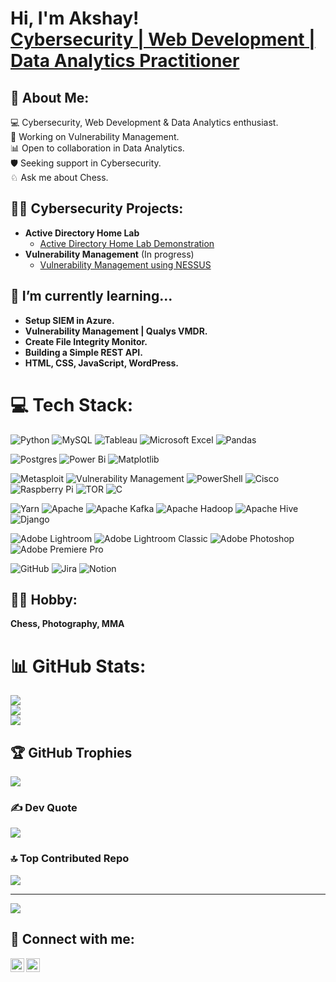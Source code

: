 <h1>Hi, I'm Akshay! <br/><a href="https://www.linkedin.com/in/akshayparulekar/">Cybersecurity | Web Development | Data Analytics Practitioner</a>

<h2>💫 About Me:</h2>
💻 Cybersecurity, Web Development & Data Analytics enthusiast.<br>
🔭 Working on Vulnerability Management.<br>
📊 Open to collaboration in Data Analytics.<br>
🛡️ Seeking support in Cybersecurity.<br>
♘   Ask me about Chess.

<h2>👨‍💻 Cybersecurity  Projects:</h2>

- <b>Active Directory Home Lab</b>
  - [Active Directory Home Lab Demonstration](https://github.com/MrACP/ActiveDirectoryLab)
- <b>Vulnerability Management</b> (In progress)
  - [Vulnerability Management using NESSUS](https://github.com/MrACP/NessusVulnerabilityManagement)

<!-- <h2>📺 Popular YouTube Videos</h2> -->

## 🌱 I’m currently learning...
  - **Setup SIEM in Azure.**
  - **Vulnerability Management | Qualys VMDR.**
  - **Create File Integrity Monitor.**  
  - **Building a Simple REST API.**
  - **HTML, CSS, JavaScript, WordPress.**


<!--## 🌐 Socials:
[![LinkedIn](https://img.shields.io/badge/LinkedIn-%230077B5.svg?logo=linkedin&logoColor=white)](https://linkedin.com/in/https://www.linkedin.com/in/akshayparulekar/)-->

# 💻 Tech Stack:
![Python](https://img.shields.io/badge/python-3670A0?style=for-the-badge&logo=python&logoColor=ffdd54)
![MySQL](https://img.shields.io/badge/mysql-4479A1.svg?style=for-the-badge&logo=mysql&logoColor=white)
![Tableau](https://img.shields.io/badge/Tableau-E97627?style=for-the-badge&logo=tableau&logoColor=white)
![Microsoft Excel](https://img.shields.io/badge/Microsoft_Excel-217346?style=for-the-badge&logo=microsoft-excel&logoColor=white)
![Pandas](https://img.shields.io/badge/pandas-150458?style=for-the-badge&logo=pandas&logoColor=white)

![Postgres](https://img.shields.io/badge/postgres-%23316192.svg?style=for-the-badge&logo=postgresql&logoColor=white)
![Power Bi](https://img.shields.io/badge/power_bi-F2C811?style=for-the-badge&logo=powerbi&logoColor=black)
![Matplotlib](https://img.shields.io/badge/Matplotlib-%23ffffff.svg?style=for-the-badge&logo=Matplotlib&logoColor=black)

![Metasploit](https://img.shields.io/badge/Metasploit-4472C4?style=for-the-badge&logo=metasploit&logoColor=white)
![Vulnerability Management](https://img.shields.io/badge/Vulnerability_Management-FF5733?style=for-the-badge&logo=shield&logoColor=white)
![PowerShell](https://img.shields.io/badge/PowerShell-%235391FE.svg?style=for-the-badge&logo=powershell&logoColor=white)
![Cisco](https://img.shields.io/badge/cisco-%23049fd9.svg?style=for-the-badge&logo=cisco&logoColor=black)
![Raspberry Pi](https://img.shields.io/badge/-RaspberryPi-C51A4A?style=for-the-badge&logo=Raspberry-Pi)
![TOR](https://img.shields.io/badge/tor-%237E4798.svg?style=for-the-badge&logo=tor-project&logoColor=white)
![C](https://img.shields.io/badge/c-%2300599C.svg?style=for-the-badge&logo=c&logoColor=white)
<!--![AWS](https://img.shields.io/badge/AWS-%23FF9900.svg?style=for-the-badge&logo=amazon-aws&logoColor=white)-->

![Yarn](https://img.shields.io/badge/yarn-%232C8EBB.svg?style=for-the-badge&logo=yarn&logoColor=white)
![Apache](https://img.shields.io/badge/apache-%23D42029.svg?style=for-the-badge&logo=apache&logoColor=white)
![Apache Kafka](https://img.shields.io/badge/Apache%20Kafka-000?style=for-the-badge&logo=apachekafka)
![Apache Hadoop](https://img.shields.io/badge/Apache%20Hadoop-66CCFF?style=for-the-badge&logo=apachehadoop&logoColor=black)
![Apache Hive](https://img.shields.io/badge/Apache%20Hive-FDEE21?style=for-the-badge&logo=apachehive&logoColor=black)
![Django](https://img.shields.io/badge/django-%23092E20.svg?style=for-the-badge&logo=django&logoColor=white)

![Adobe Lightroom](https://img.shields.io/badge/Adobe%20Lightroom-31A8FF.svg?style=for-the-badge&logo=Adobe%20Lightroom&logoColor=white)
![Adobe Lightroom Classic](https://img.shields.io/badge/Adobe%20Lightroom%20Classic-31A8FF.svg?style=for-the-badge&logo=Adobe%20Lightroom%20Classic&logoColor=white)
![Adobe Photoshop](https://img.shields.io/badge/adobe%20photoshop-%2331A8FF.svg?style=for-the-badge&logo=adobe%20photoshop&logoColor=white)
![Adobe Premiere Pro](https://img.shields.io/badge/Adobe%20Premiere%20Pro-9999FF.svg?style=for-the-badge&logo=Adobe%20Premiere%20Pro&logoColor=white)
<!--![Canva](https://img.shields.io/badge/Canva-%2300C4CC.svg?style=for-the-badge&logo=Canva&logoColor=white)-->

![GitHub](https://img.shields.io/badge/github-%23121011.svg?style=for-the-badge&logo=github&logoColor=white)
![Jira](https://img.shields.io/badge/jira-%230A0FFF.svg?style=for-the-badge&logo=jira&logoColor=white)
![Notion](https://img.shields.io/badge/Notion-%23000000.svg?style=for-the-badge&logo=notion&logoColor=white)

<h2> 🏄🏻 Hobby:</h2>
   <b>Chess, Photography, MMA</b>


# 📊 GitHub Stats:
![](https://github-readme-stats.vercel.app/api?username=MrACP&theme=dark&hide_border=false&include_all_commits=false&count_private=false)<br/>
![](https://github-readme-streak-stats.herokuapp.com/?user=MrACP&theme=dark&hide_border=false)<br/>
![](https://github-readme-stats.vercel.app/api/top-langs/?username=MrACP&theme=dark&hide_border=false&include_all_commits=false&count_private=false&layout=compact)

## 🏆 GitHub Trophies
![](https://github-profile-trophy.vercel.app/?username=MrACP&theme=radical&no-frame=false&no-bg=false&margin-w=4)

### ✍️ Dev Quote
![](https://quotes-github-readme.vercel.app/api?type=horizontal&theme=radical)

### 🔝 Top Contributed Repo
![](https://github-contributor-stats.vercel.app/api?username=MrACP&limit=5&theme=dark&combine_all_yearly_contributions=true)

---
[![](https://visitcount.itsvg.in/api?id=MrACP&icon=0&color=0)](https://visitcount.itsvg.in)

<!-- Proudly created with GPRM ( https://gprm.itsvg.in ) -->
<h2> 🤳 Connect with me:</h2>

[<img align="left" alt="AkshayParulekar | LinkedIn" width="22px" src="https://i.imgur.com/uZVLogK.png" />][e-mail]
[<img align="left" alt="AkshayParulekar | LinkedIn" width="22px" src="https://i.imgur.com/Dx482KK.png" />][linkedin]

<!--[<img align="left" alt="JoshMadakor | YouTube" width="22px" src="https://cdn.jsdelivr.net/npm/simple-icons@v3/icons/youtube.svg" />][youtube]-->
<!--[<img align="left" alt="JoshMadakor | Twitter" width="22px" src="https://cdn.jsdelivr.net/npm/simple-icons@v3/icons/twitter.svg" />][twitter]-->
<!--[<img align="left" alt="JoshMadakor | Instagram" width="22px" src="https://cdn.jsdelivr.net/npm/simple-icons@v3/icons/instagram.svg" />][instagram]-->

<!-- [twitter]: https://twitter.com/joshmadakor -->
<!-- [youtube]: https://www.youtube.com/c/joshmadakor -->
<!-- [instagram]: https://www.instagram.com/joshmadakor/ -->
[e-mail]: mailto:akshayparulekar96@gmail.com
[linkedin]: https://www.linkedin.com/in/akshayparulekar/


<!--
Here are some ideas to get you started:

- 🔭 I’m currently working on ...
- 🌱 I’m currently learning ...
- 👯 I’m looking to collaborate on ...
- 🤔 I’m looking for help with ...
- 💬 Ask me about ...
- 📫 How to reach me: ...
- 😄 Pronouns: ...
- ⚡ Fun fact: ...
-->

